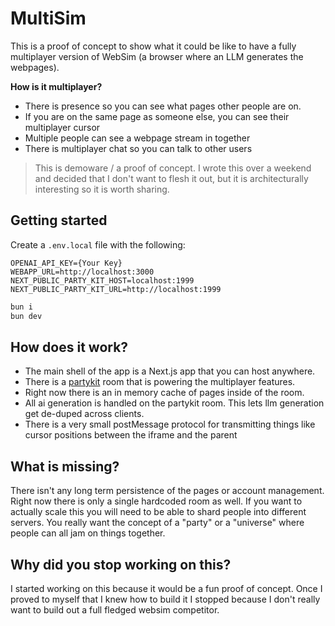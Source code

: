 # MultiSim

This is a proof of concept to show what it could be like to have a fully multiplayer version of WebSim (a browser where an LLM generates the webpages).

**How is it multiplayer?**

- There is presence so you can see what pages other people are on.
- If you are on the same page as someone else, you can see their multiplayer cursor
- Multiple people can see a webpage stream in together
- There is multiplayer chat so you can talk to other users

> This is demoware / a proof of concept. I wrote this over a weekend and decided that I don't want to flesh it out, but it is architecturally interesting so it is worth sharing.

## Getting started

Create a `.env.local` file with the following:

```
OPENAI_API_KEY={Your Key}
WEBAPP_URL=http://localhost:3000
NEXT_PUBLIC_PARTY_KIT_HOST=localhost:1999
NEXT_PUBLIC_PARTY_KIT_URL=http://localhost:1999
```

```bash
bun i
bun dev
```

## How does it work?

- The main shell of the app is a Next.js app that you can host anywhere.
- There is a [partykit](https://www.partykit.io/) room that is powering the multiplayer features.
- Right now there is an in memory cache of pages inside of the room.
- All ai generation is handled on the partykit room. This lets llm generation get de-duped across clients.
- There is a very small postMessage protocol for transmitting things like cursor positions between the iframe and the parent

## What is missing?

There isn't any long term persistence of the pages or account management. Right now there is only a single hardcoded room as well. If you want to actually scale this you will need to be able to shard people into different servers. You really want the concept of a "party" or a "universe" where people can all jam on things together.

## Why did you stop working on this?

I started working on this because it would be a fun proof of concept. Once I proved to myself that I knew how to build it I stopped because I don't really want to build out a full fledged websim competitor.
